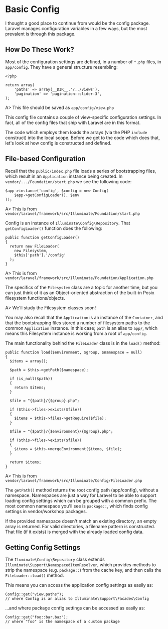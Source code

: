 # Basic Config

I thought a good place to continue from would be the config package. Laravel manages configuration variables in a few ways, but the most prevalent is through this package.

## How Do These Work?

Most of the configuration settings are defined, in a number of `*.php` files, in `app/config`. They have a general structure resembling:

```
<?php
  
return array(
	'paths' => array(__DIR__.'/../views'),
	'pagination' => 'pagination::slider-3',
);
```

A> This file should be saved as `app/config/view.php`

This config file contains a couple of view-specific configuration settings. In fact, all of the config files that ship with Laravel are in this format. 

The code which employs them loads the arrays (via the PHP `include` construct) into the local scope. Before we get to the code which does that, let's look at how config is constructed and defined.

## File-based Configuration

Recall that the `public/index.php` file loads a series of bootstrapping files, which result in an `Application` instance being created. In `vendor/.../Foundation/start.php` we see the following code:

```
$app->instance('config', $config = new Config(
	$app->getConfigLoader(), $env
));
```

A> This is from `vendor/laravel/framework/src/Illuminate/Foundation/start.php`

Config is an instance of `Illuminate\Config\Repository`. That `getConfigLoader()` function does the following:

```
public function getConfigLoader()
{
  return new FileLoader(
    new Filesystem,
    $this['path'].'/config'
  );
}
```

A> This is from `vendor/laravel/framework/src/Illuminate/Foundation/Application.php`

The specifics of the `Filesystem` class are a topic for another time, but you can just think of it as an Object-oriented abstraction of the built-in Posix filesystem functions/objects.

A> We'll study the Filesystem classes soon!

You may also recall that the `Application` is an instance of the `Container`, and that the bootstrapping files stored a number of filesystem paths to the common `Application` instance. In this case; `path` is an alias to `app/`, which means this Filesystem instance is working from a root of `app/config`.

The main functionality behind the `FileLoader` class is in the `load()` method:

```
public function load($environment, $group, $namespace = null)
{
  $items = array();
  
  $path = $this->getPath($namespace);
  
  if (is_null($path))
  {
    return $items;
  }
  
  $file = "{$path}/{$group}.php";
  
  if ($this->files->exists($file))
  {
    $items = $this->files->getRequire($file);
  }
  
  $file = "{$path}/{$environment}/{$group}.php";
  
  if ($this->files->exists($file))
  {
    $items = $this->mergeEnvironment($items, $file);
  }
  
  return $items;
}
```

A> This is from `vendor/laravel/framework/src/Illuminate/Config/FileLoader.php`

The `getPath()` method returns the root config path (app/config), without a namespace. Namespaces are just a way for Laravel to be able to support loading config settings which can be grouped with a common prefix. The most common namespace you'll see is `package::`, which finds config settings in vendor/workshop packages.

If the provided namespace doesn't match an existing directory, an empty array is returned. For valid directories, a filename pattern is constructed. That file (if it exists) is merged with the already loaded config data. 

## Getting Config Settings

The `Iluminate\Config\Repository` class extends `Illuminate\Support\NamespacedItemResolver`, which provides methods to strip the namespace (e.g. `package::`) from the cache key, and then calls the `FileLoader::load()` method.

This means you can access the application config settings as easily as:

```
Config::get("view.paths");
// where Config is an alias to Illuminate\Support\Facades\Config
```

...and where package config settings can be accessed as easily as:

```
Config::get("foo::bar.baz");
// where "foo" is the namespace of a custom package
```


